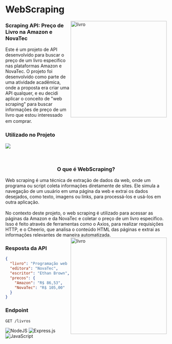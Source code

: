 # WebScraping

<img align="right" alt="livro" width="300" src="https://cdn-icons-png.flaticon.com/512/5968/5968322.png">

<!-- about me -->
 <h3 align="left">Scraping API: Preço de Livro na Amazon e NovaTec</h3>



Este é um projeto de API desenvolvido para buscar o preço de um livro específico nas plataformas Amazon e NovaTec. O projeto foi desenvolvido como parte de uma atividade acadêmica, onde a proposta era criar uma API qualquer, e eu decidi aplicar o conceito de "web scraping" para buscar informações de preço de um livro que estou interessado em comprar.
 ㅤ
  <div align="left"> 


<h3>Utilizado no
Projeto</h3>

<img src="https://skillicons.dev/icons?i=javascript,nodejs,express" /><br>

</div></h4>

<br>
<div align="center">

### O que é WebScraping?
</div>
Web scraping é uma técnica de extração de dados da web, onde um programa ou script coleta informações diretamente de sites. Ele simula a navegação de um usuário em uma página da web e extrai os dados desejados, como texto, imagens ou links, para processá-los e usá-los em outra aplicação.
<br>
<br>
No contexto deste projeto, o web scraping é utilizado para acessar as páginas da Amazon e da NovaTec e coletar o preço de um livro específico. Isso é feito através de ferramentas como o Axios, para realizar requisições HTTP, e o Cheerio, que analisa o conteúdo HTML das páginas e extrai as informações relevantes de maneira automatizada.

<br>


<img align="right" alt="livro" width="300" src="https://m.media-amazon.com/images/I/81wczsGs5VL.jpg">

<!-- about me -->
 <h3 align="left">Resposta da API</h3>


```json
{
  "livro": "Programação web com Node e Express: Beneficiando-se da Stack JavaScript",
  "editora": "NovaTec",
  "escritor": "Ethan Brown",
  "precos": {
    "Amazon": "R$ 86,53",
    "NovaTec": "R$ 105,00"
  }
}
``` 

### Endpoint

```bash
GET /livros
```
![NodeJS](https://img.shields.io/badge/node.js-6DA55F?style=for-the-badge&logo=node.js&logoColor=white)
![Express.js](https://img.shields.io/badge/express.js-%23404d59.svg?style=for-the-badge&logo=express&logoColor=%2361DAFB)
![JavaScript](https://img.shields.io/badge/javascript-%23323330.svg?style=for-the-badge&logo=javascript&logoColor=%23F7DF1E)

</div></h4>